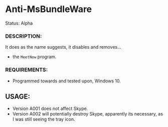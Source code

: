 # Anti-MsBundleWare
Status: Alpha

### DESCRIPTION:
It does as the name suggests, it disables and removes...
- the `MeetNow` program.

### REQUIREMENTS:
- Programmed towards and tested upon, Windows 10.

## USAGE:
- Version A001 does not affect Skype.
- Version A002 will potentially destroy Skype, apparently its necessary, as I was still seeing the tray icon. 
